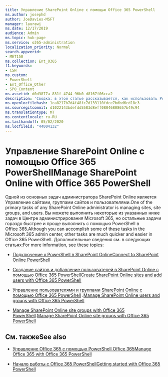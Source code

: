 ```yaml
---
title: Управление SharePoint Online с помощью Office 365 PowerShell
ms.author: josephd
author: JoeDavies-MSFT
manager: laurawi
ms.date: 12/17/2019
audience: Admin
ms.topic: hub-page
ms.service: o365-administration
localization_priority: Normal
search.appverid:
- MET150
ms.collection: Ent_O365
f1.keywords:
- CSH
ms.custom:
- PowerShell
- Ent_Office_Other
- SPO_Content
ms.assetid: d0d3877a-831f-4744-96b0-d8167f06cca2
description: 'Сводка: в этой статье рассказывается, как использовать PowerShell в Office 365 для управления пользователями, группами и группами сайтов в SharePoint Online.'
ms.openlocfilehash: 1ca8217b7d4f48fc7d133110fdce7bdbd6cd18c3
ms.sourcegitcommit: d1022143bdefdd5583d8eff08046808657b49c94
ms.translationtype: MT
ms.contentlocale: ru-RU
ms.lasthandoff: 05/02/2020
ms.locfileid: "44004132"
---
```

# <a name="manage-sharepoint-online-with-office-365-powershell"></a><span data-ttu-id="f9792-103">Управление SharePoint Online с помощью Office 365 PowerShell</span><span class="sxs-lookup"><span data-stu-id="f9792-103">Manage SharePoint Online with Office 365 PowerShell</span></span>

<span data-ttu-id="f9792-104">Одной из основных задач администратора SharePoint Online является Управление сайтами, группами сайтов и пользователями.</span><span class="sxs-lookup"><span data-stu-id="f9792-104">One of the primary tasks of any SharePoint Online administrator is managing sites, site groups, and users.</span></span> <span data-ttu-id="f9792-105">Вы можете выполнить некоторые из указанных ниже задач в Центре администрирования Microsoft 365, но остальные задачи гораздо быстрее и проще выполнить с помощью PowerShell в Office 365.</span><span class="sxs-lookup"><span data-stu-id="f9792-105">Although you can accomplish some of these tasks in the Microsoft 365 admin center, other tasks are much quicker and easier in Office 365 PowerShell.</span></span> <span data-ttu-id="f9792-106">Дополнительные сведения см. в следующих статьях:</span><span class="sxs-lookup"><span data-stu-id="f9792-106">For more information, see these topics:</span></span>

- [<span data-ttu-id="f9792-107">Подключение к PowerShell в SharePoint Online</span><span class="sxs-lookup"><span data-stu-id="f9792-107">Connect to SharePoint Online PowerShell</span></span>](https://docs.microsoft.com/powershell/sharepoint/sharepoint-online/connect-sharepoint-online?view=sharepoint-ps)
  
- [<span data-ttu-id="f9792-108">Создание сайтов и добавление пользователей в SharePoint Online с помощью Office 365 PowerShell</span><span class="sxs-lookup"><span data-stu-id="f9792-108">Create SharePoint Online sites and add users with Office 365 PowerShell</span></span>](create-sharepoint-sites-and-add-users-with-powershell.md)
    
- <span data-ttu-id="f9792-109">[Управление пользователями и группами SharePoint Online с помощью Office 365 PowerShell](manage-sharepoint-users-and-groups-with-powershell.md) .</span><span class="sxs-lookup"><span data-stu-id="f9792-109">[Manage SharePoint Online users and groups with Office 365 PowerShell](manage-sharepoint-users-and-groups-with-powershell.md)</span></span>
    
- <span data-ttu-id="f9792-110">[Manage SharePoint Online site groups with Office 365 PowerShell](manage-sharepoint-site-groups-with-powershell.md).</span><span class="sxs-lookup"><span data-stu-id="f9792-110">[Manage SharePoint Online site groups with Office 365 PowerShell](manage-sharepoint-site-groups-with-powershell.md)</span></span>
    
## <a name="see-also"></a><span data-ttu-id="f9792-111">См. также</span><span class="sxs-lookup"><span data-stu-id="f9792-111">See also</span></span>

- [<span data-ttu-id="f9792-112">Управление Office 365 с помощью PowerShell Office 365</span><span class="sxs-lookup"><span data-stu-id="f9792-112">Manage Office 365 with Office 365 PowerShell</span></span>](manage-office-365-with-office-365-powershell.md)

- [<span data-ttu-id="f9792-113">Начало работы с Office 365 PowerShell</span><span class="sxs-lookup"><span data-stu-id="f9792-113">Getting started with Office 365 PowerShell</span></span>](getting-started-with-office-365-powershell.md)
